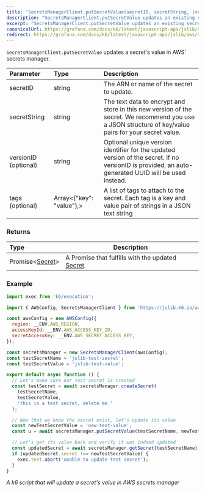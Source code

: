 ```yaml
---
title: 'SecretsManagerClient.putSecretValue(secretID, secretString, [versionID], [tags])'
description: "SecretsManagerClient.putSecretValue updates an existing secret's value"
excerpt: "SecretsManagerClient.putSecretValue updates an existing secret's value"
canonicalUrl: https://grafana.com/docs/k6/latest/javascript-api/jslib/aws/secretsmanagerclient/putsecretvalue/
redirect: https://grafana.com/docs/k6/latest/javascript-api/jslib/aws/secretsmanagerclient/putsecretvalue/
---
```


`SecretsManagerClient.putSecretValue` updates a secret's value in AWS' secrets manager.

| Parameter            | Type                     | Description                                                                                                                                           |
| :------------------- | :----------------------- | :---------------------------------------------------------------------------------------------------------------------------------------------------- |
| secretID             | string                   | The ARN or name of the secret to update.                                                                                                              |
| secretString         | string                   | The text data to encrypt and store in this new version of the secret. We recommend you use a JSON structure of key/value pairs for your secret value. |
| versionID (optional) | string                   | Optional unique version identifier for the updated version of the secret. If no versionID is provided, an auto-generated UUID will be used instead.    |
| tags (optional)      | Array<{"key": "value"},> | A list of tags to attach to the secret. Each tag is a key and value pair of strings in a JSON text string                                             |

### Returns

| Type | Description |
| :--- | ----------- |
| Promise<[Secret](/javascript-api/jslib/aws/secretsmanagerclient/secret)> | A Promise that fulfills with the updated [Secret](/javascript-api/jslib/aws/secretsmanagerclient/secret). |

### Example

<CodeGroup labels={[]}>

```javascript
import exec from 'k6/execution';

import { AWSConfig, SecretsManagerClient } from 'https://jslib.k6.io/aws/0.11.0/secrets-manager.js';

const awsConfig = new AWSConfig({
  region: __ENV.AWS_REGION,
  accessKeyId: __ENV.AWS_ACCESS_KEY_ID,
  secretAccessKey: __ENV.AWS_SECRET_ACCESS_KEY,
});

const secretsManager = new SecretsManagerClient(awsConfig);
const testSecretName = 'jslib-test-secret';
const testSecretValue = 'jslib-test-value';

export default async function () {
  // Let's make sure our test secret is created
  const testSecret = await secretsManager.createSecret(
    testSecretName,
    testSecretValue,
    'this is a test secret, delete me.'
  );

  // Now that we know the secret exist, let's update its value
  const newTestSecretValue = 'new-test-value';
  const u = await secretsManager.putSecretValue(testSecretName, newTestSecretValue);

  // Let's get its value back and verify it was indeed updated
  const updatedSecret = await secretsManager.getSecret(testSecretName);
  if (updatedSecret.secret !== newTestSecretValue) {
    exec.test.abort('unable to update test secret');
  }
}
```

_A k6 script that will update a secret's value in AWS secrets manager_

</CodeGroup>